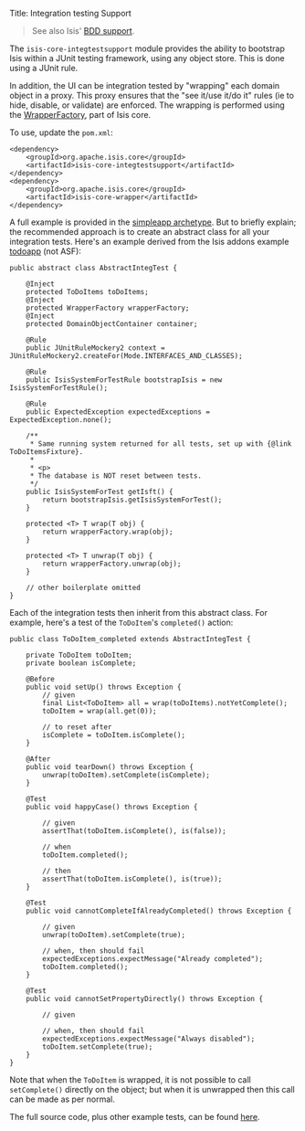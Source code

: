 Title: Integration testing Support

[//]: # (content copied to _user-guide_xxx)

> See also Isis' [BDD support](specsupport-and-integtestsupport.html).

The `isis-core-integtestsupport` module provides the ability to bootstrap Isis within a JUnit testing framework, using any object store.  This is done using a JUnit rule.

In addition, the UI can be integration tested by "wrapping" each domain object in a proxy.  This proxy ensures that the "see it/use it/do it" rules (ie to hide, disable, or validate) are enforced.  The wrapping is performed using the [WrapperFactory](../reference/services/wrapper-factory.html), part of Isis core.

To use, update the `pom.xml`:

    <dependency>
        <groupId>org.apache.isis.core</groupId>
        <artifactId>isis-core-integtestsupport</artifactId>
    </dependency>
    <dependency>
        <groupId>org.apache.isis.core</groupId>
        <artifactId>isis-core-wrapper</artifactId>
    </dependency>

A full example is provided in the [simpleapp archetype](../intro/getting-started/simpleapp-archetype.html).  But to briefly explain; the recommended approach is to create an abstract class for all your integration tests.  Here's an example derived from the Isis addons example [todoapp](https://github.com/isisaddons/isis-app-todoapp/) (not ASF):

    public abstract class AbstractIntegTest {

        @Inject
        protected ToDoItems toDoItems;
        @Inject
        protected WrapperFactory wrapperFactory;
        @Inject
        protected DomainObjectContainer container;
    
        @Rule
        public JUnitRuleMockery2 context = JUnitRuleMockery2.createFor(Mode.INTERFACES_AND_CLASSES);
        
        @Rule
        public IsisSystemForTestRule bootstrapIsis = new IsisSystemForTestRule();
    
        @Rule
        public ExpectedException expectedExceptions = ExpectedException.none();
    
        /**
         * Same running system returned for all tests, set up with {@link ToDoItemsFixture}.
         * 
         * <p>
         * The database is NOT reset between tests.
         */
        public IsisSystemForTest getIsft() {
            return bootstrapIsis.getIsisSystemForTest();
        }
    
        protected <T> T wrap(T obj) {
            return wrapperFactory.wrap(obj);
        }
    
        protected <T> T unwrap(T obj) {
            return wrapperFactory.unwrap(obj);
        }
    
        // other boilerplate omitted
    }    

Each of the integration tests then inherit from this abstract class.  For example, here's a test of the `ToDoItem`'s `completed()` action:
    
    public class ToDoItem_completed extends AbstractIntegTest {
    
        private ToDoItem toDoItem;
        private boolean isComplete;
    
        @Before
        public void setUp() throws Exception {
            // given
            final List<ToDoItem> all = wrap(toDoItems).notYetComplete();
            toDoItem = wrap(all.get(0));
    
            // to reset after
            isComplete = toDoItem.isComplete();
        }
    
        @After
        public void tearDown() throws Exception {
            unwrap(toDoItem).setComplete(isComplete);
        }
    
        @Test
        public void happyCase() throws Exception {
            
            // given
            assertThat(toDoItem.isComplete(), is(false));
            
            // when
            toDoItem.completed();
            
            // then
            assertThat(toDoItem.isComplete(), is(true));
        }
    
        @Test
        public void cannotCompleteIfAlreadyCompleted() throws Exception {
            
            // given
            unwrap(toDoItem).setComplete(true);
    
            // when, then should fail
            expectedExceptions.expectMessage("Already completed");
            toDoItem.completed();
        }
    
        @Test
        public void cannotSetPropertyDirectly() throws Exception {
            
            // given
    
            // when, then should fail
            expectedExceptions.expectMessage("Always disabled");
            toDoItem.setComplete(true);
        }
    }

Note that when the `ToDoItem` is wrapped, it is not possible to call `setComplete()` directly on the object; but when it is unwrapped then this call can be made as per normal.

The full source code, plus other example tests, can be found [here](https://github.com/apache/isis/tree/3dcfb2fcd61636ff2fac66a3c7c54a500fdf2c6a/example/application/quickstart_wicket_restful_jdo/integtests/src/test/java/integration/tests).
